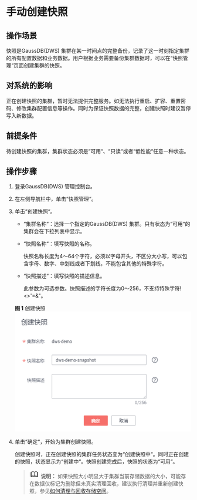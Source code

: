 # 手动创建快照<a name="dws_01_0028"></a>

## 操作场景<a name="section43782126162722"></a>

快照是GaussDB\(DWS\) 集群在某一时间点的完整备份，记录了这一时刻指定集群的所有配置数据和业务数据。用户根据业务需要备份集群数据时，可以在“快照管理“页面创建集群的快照。

## 对系统的影响<a name="section58322299102818"></a>


正在创建快照的集群，暂时无法提供完整服务。如无法执行重启、扩容、重置密码、修改集群配置信息等操作。同时为保证快照数据的完整，创建快照时建议暂停写入新数据。

## 前提条件<a name="section45319154111313"></a>

待创建快照的集群，集群状态必须是“可用“、“只读“或者“低性能“任意一种状态。

## 操作步骤<a name="section42775510105343"></a>

1.  登录GaussDB\(DWS\) 管理控制台。
2.  在左侧导航栏中，单击“快照管理“。
3.  单击“创建快照“。

    -   “集群名称“：选择一个指定的GaussDB\(DWS\) 集群。只有状态为“可用“的集群会在下拉列表中显示。
    -   “快照名称“：填写快照的名称。

        快照名称长度为4～64个字符，必须以字母开头，不区分大小写，可以包含字母、数字、中划线或者下划线，不能包含其他的特殊字符。

    -   “快照描述“：填写快照的描述信息。

        此参数为可选参数。快照描述的字符长度为0～256，不支持特殊字符!<\>'=&"。

    **图 1**  创建快照<a name="fig1035251145610"></a>  
    ![](figures/创建快照.png "创建快照")

4.  单击“确定“，开始为集群创建快照。

    创建快照时，正在创建快照的集群任务状态变为“创建快照中“。同时正在创建的快照，状态显示为“创建中“。快照创建完成后，快照的状态为“可用“。

    >![](public_sys-resources/icon-note.gif) **说明：** 
    >如果快照大小明显大于集群当前存储数据的大小，可能存在数据仅标记为删除但未真实清理回收，建议执行清理并重新创建快照，参见[如何清理与回收存储空间](https://support.huaweicloud.com/dws_faq/dws_03_0033.html)。


